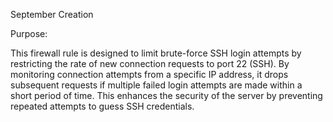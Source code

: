 September Creation

Purpose:

This firewall rule is designed to limit brute-force SSH login attempts by restricting the rate of new connection requests to port 22 (SSH). By monitoring connection attempts from a specific IP address, it drops subsequent requests if multiple failed login attempts are made within a short period of time. This enhances the security of the server by preventing repeated attempts to guess SSH credentials.
